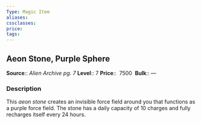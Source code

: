```yaml
---
Type: Magic Item
aliases:
cssclasses:
price: 
tags:
---
```

## Aeon Stone, Purple Sphere

**Source**:: _Alien Archive pg. 7_
**Level**:: 7
**Price**::  7500 
**Bulk**:: —

### Description

This _aeon stone_ creates an invisible force field around you that functions as a purple force field. The stone has a daily capacity of 10 charges and fully recharges itself every 24 hours.